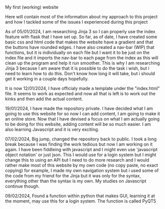 My first (working) website

Here will contain most of the information about my approach to this project and how I tackled some of the issues I experienced during this project

As of 05/01/2024, I am researching Jinja 3 so I can properly use the index feature with flask that I have set up. So far, as of date, I have created some basic css and html code that makes the website have a gradient and that the buttons have rounded edges. I have also created a nav-bar (WIP) that functions, but it is individually on each file but I want it to be just on the index file and it imports the nav-bar to each page from the index as this will clean up the program and help it run smoother. This is why I am researching Jinja 3 because I am aware that it is possible to do the task i wish, but i need to learn how to do this. Don't know how long it will take, but i should get it working in a couple days hopefully.

It is now 12/01/2024, I have officialy made a template under the "index.html" file. It seems to work as expected and now all that is left is to work out the kinks and then add the actual content.

19/01/2024, I have made the repository private. I have decided what I am going to use this website for so now I can add content, I am going to make it an online store. Now that I have devised a focus on what I am actually going to be doing for this website, adding content will be so much easier. I am also learning Javascript and it is very exciting.

07/02/2024, Big jump, changed the repository back to public. I took a long break because I was finding the work tedious but now I am working on it again. I have been fiddleing with javascript and I might even use 'javascript object notation' or just json. This I would use for a login system but I might change this to using an API but I need to do more research and I would rather make most of this website by my own code (no copy paste, no exact copying) for example, I made my own navigation system but i used some of the code from my friend for the Jinja but it was only for the syntax, everything other than the syntax is my own. My studies on Javascript continue though.

09/02/2024, Found a function within python that makes GUI, learning it at the moment, may use this for a login system. The function is called PyQT5